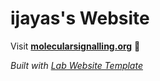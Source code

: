 
# ijayas's Website

Visit **[molecularsignalling.org](http://molecularsignalling.org)** 🚀

_Built with [Lab Website Template](https://greene-lab.gitbook.io/lab-website-template-docs)_

